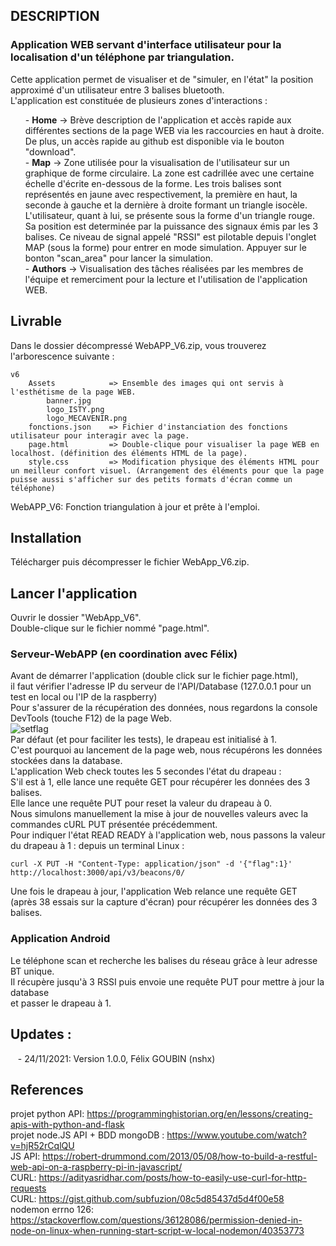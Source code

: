 ## DESCRIPTION
### Application WEB servant d'interface utilisateur pour la localisation d'un téléphone par triangulation.</br>
Cette application permet de visualiser et de "simuler, en l'état" la position approximé d'un utilisateur entre 3 balises bluetooth.</br>
L'application est constituée de plusieurs zones d'interactions :</br>
<ul>
  - <strong>Home</strong> -> Brève description de l'application et accès rapide aux différentes sections de la page WEB via les raccourcies en haut à droite. De plus, un accès rapide au github est disponible via le bouton "download".</br>
  - <strong>Map</strong> -> Zone utilisée pour la visualisation de l'utilisateur sur un graphique de forme circulaire. La zone est cadrillée avec une certaine échelle d'écrite en-dessous de la forme. Les trois balises sont représentés en jaune avec respectivement, la première en haut, la seconde à gauche et la dernière à droite formant un triangle isocèle. L'utilisateur, quant à lui, se présente sous la forme d'un triangle rouge. Sa position est determinée par la puissance des signaux émis par les 3 balises. Ce niveau de signal appelé "RSSI" est pilotable depuis l'onglet MAP (sous la forme) pour entrer en mode simulation. Appuyer sur le bonton "scan_area" pour lancer la simulation.</br>
  - <strong>Authors</strong> -> Visualisation des tâches réalisées par les membres de l'équipe et remerciment pour la lecture et l'utilisation de l'application WEB.</br>
</ul>

## Livrable
Dans le dossier décompressé WebAPP_V6.zip, vous trouverez l'arborescence suivante :
```
v6
    Assets            => Ensemble des images qui ont servis à l'esthétisme de la page WEB.
        banner.jpg
        logo_ISTY.png
        logo_MECAVENIR.png
    fonctions.json    => Fichier d'instanciation des fonctions utilisateur pour interagir avec la page.
    page.html         => Double-clique pour visualiser la page WEB en localhost. (définition des éléments HTML de la page).
    style.css         => Modification physique des éléments HTML pour un meilleur confort visuel. (Arrangement des éléments pour que la page puisse aussi s'afficher sur des petits formats d'écran comme un téléphone)
``` 
WebAPP_V6: Fonction triangulation à jour et prête à l'emploi.</br>

## Installation
Télécharger puis décompresser le fichier WebApp_V6.zip.</br>

## Lancer l'application
Ouvrir le dossier "WebApp_V6".</br>
Double-clique sur le fichier nommé "page.html".</br>

### Serveur-WebAPP (en coordination avec Félix)
Avant de démarrer l'application (double click sur le fichier page.html),</br>
il faut vérifier l'adresse IP du serveur de l'API/Database (127.0.0.1 pour un test en local ou l'IP de la raspberry)</br>
Pour s'assurer de la récupération des données, nous regardons la console DevTools (touche F12) de la page Web.</br>
![setflag](https://user-images.githubusercontent.com/92402906/143230502-82cc5493-3866-4f65-9338-8d064d4c5c6a.jpg)</br>
Par défaut (et pour faciliter les tests), le drapeau est initialisé à 1.</br>
C'est pourquoi au lancement de la page web, nous récupérons les données stockées dans la database.</br>
L'application Web check toutes les 5 secondes l'état du drapeau :</br>
S'il est à 1, elle lance une requête GET pour récupérer les données des 3 balises.</br>
Elle lance une requête PUT pour reset la valeur du drapeau à 0.</br>
Nous simulons manuellement la mise à jour de nouvelles valeurs avec la commandes cURL PUT présentée précédemment.</br>
Pour indiquer l'état READ READY à l'application web, nous passons la valeur du drapeau à 1 : depuis un terminal Linux :
```
curl -X PUT -H "Content-Type: application/json" -d '{"flag":1}' http://localhost:3000/api/v3/beacons/0/
```
Une fois le drapeau à jour, l'application Web relance une requête GET (après 38 essais sur la capture d'écran) pour récupérer les données des 3 balises.</br>

### Application Android
Le téléphone scan et recherche les balises du réseau grâce à leur adresse BT unique.</br>
Il récupère jusqu'à 3 RSSI puis envoie une requête PUT pour mettre à jour la database</br>
et passer le drapeau à 1.</br>

## Updates :
&nbsp;&nbsp;&nbsp;- 24/11/2021: Version 1.0.0, Félix GOUBIN (nshx)

## References
projet python API: https://programminghistorian.org/en/lessons/creating-apis-with-python-and-flask</br>
projet node.JS API + BDD mongoDB : https://www.youtube.com/watch?v=hjR52rCqlQU</br>
JS API: https://robert-drummond.com/2013/05/08/how-to-build-a-restful-web-api-on-a-raspberry-pi-in-javascript/</br>
CURL: https://adityasridhar.com/posts/how-to-easily-use-curl-for-http-requests</br>
CURL: https://gist.github.com/subfuzion/08c5d85437d5d4f00e58</br>
nodemon errno 126: https://stackoverflow.com/questions/36128086/permission-denied-in-node-on-linux-when-running-start-script-w-local-nodemon/40353773
